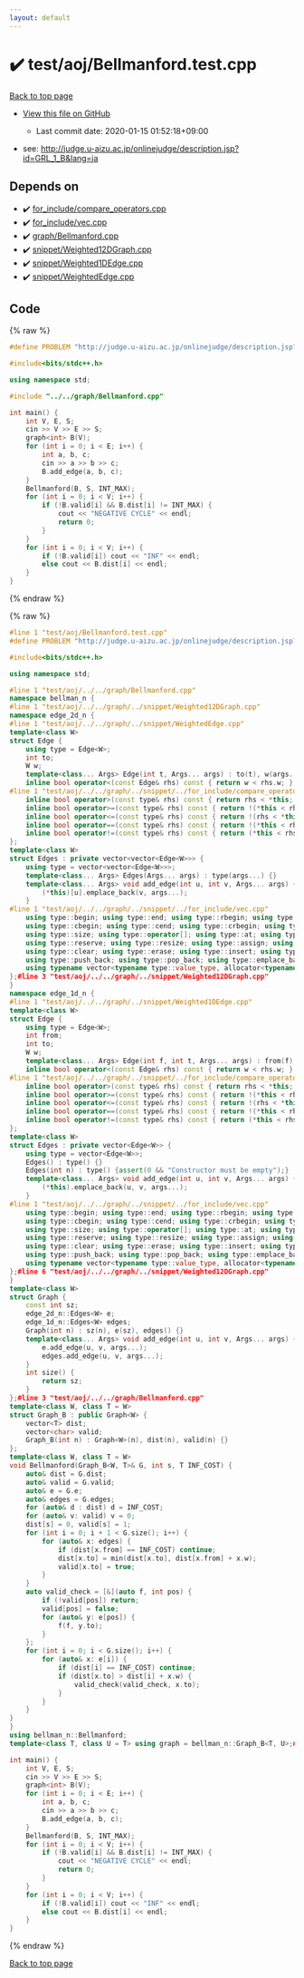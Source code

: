 ```yaml
---
layout: default
---
```


<!-- mathjax config similar to math.stackexchange -->
<script type="text/javascript" async
  src="https://cdnjs.cloudflare.com/ajax/libs/mathjax/2.7.5/MathJax.js?config=TeX-MML-AM_CHTML">
</script>
<script type="text/x-mathjax-config">
  MathJax.Hub.Config({
    TeX: { equationNumbers: { autoNumber: "AMS" }},
    tex2jax: {
      inlineMath: [ ['$','$'] ],
      processEscapes: true
    },
    "HTML-CSS": { matchFontHeight: false },
    displayAlign: "left",
    displayIndent: "2em"
  });
</script>

<script type="text/javascript" src="https://cdnjs.cloudflare.com/ajax/libs/jquery/3.4.1/jquery.min.js"></script>
<script src="https://cdn.jsdelivr.net/npm/jquery-balloon-js@1.1.2/jquery.balloon.min.js" integrity="sha256-ZEYs9VrgAeNuPvs15E39OsyOJaIkXEEt10fzxJ20+2I=" crossorigin="anonymous"></script>
<script type="text/javascript" src="../../../assets/js/copy-button.js"></script>
<link rel="stylesheet" href="../../../assets/css/copy-button.css" />


# :heavy_check_mark: test/aoj/Bellmanford.test.cpp

<a href="../../../index.html">Back to top page</a>

* <a href="{{ site.github.repository_url }}/blob/master/test/aoj/Bellmanford.test.cpp">View this file on GitHub</a>
    - Last commit date: 2020-01-15 01:52:18+09:00


* see: <a href="http://judge.u-aizu.ac.jp/onlinejudge/description.jsp?id=GRL_1_B&lang=ja">http://judge.u-aizu.ac.jp/onlinejudge/description.jsp?id=GRL_1_B&lang=ja</a>


## Depends on

* :heavy_check_mark: <a href="../../../library/for_include/compare_operators.cpp.html">for_include/compare_operators.cpp</a>
* :heavy_check_mark: <a href="../../../library/for_include/vec.cpp.html">for_include/vec.cpp</a>
* :heavy_check_mark: <a href="../../../library/graph/Bellmanford.cpp.html">graph/Bellmanford.cpp</a>
* :heavy_check_mark: <a href="../../../library/snippet/Weighted12DGraph.cpp.html">snippet/Weighted12DGraph.cpp</a>
* :heavy_check_mark: <a href="../../../library/snippet/Weighted1DEdge.cpp.html">snippet/Weighted1DEdge.cpp</a>
* :heavy_check_mark: <a href="../../../library/snippet/WeightedEdge.cpp.html">snippet/WeightedEdge.cpp</a>


## Code

<a id="unbundled"></a>
{% raw %}
```cpp
#define PROBLEM "http://judge.u-aizu.ac.jp/onlinejudge/description.jsp?id=GRL_1_B&lang=ja"

#include<bits/stdc++.h>

using namespace std;

#include "../../graph/Bellmanford.cpp"

int main() {
	int V, E, S;
	cin >> V >> E >> S;
	graph<int> B(V);
	for (int i = 0; i < E; i++) {
		int a, b, c;
		cin >> a >> b >> c;
		B.add_edge(a, b, c);
	}
	Bellmanford(B, S, INT_MAX);
	for (int i = 0; i < V; i++) {
		if (!B.valid[i] && B.dist[i] != INT_MAX) {
			cout << "NEGATIVE CYCLE" << endl;
			return 0;
		}
	}
	for (int i = 0; i < V; i++) {
		if (!B.valid[i]) cout << "INF" << endl;
		else cout << B.dist[i] << endl;
	}
}
```
{% endraw %}

<a id="bundled"></a>
{% raw %}
```cpp
#line 1 "test/aoj/Bellmanford.test.cpp"
#define PROBLEM "http://judge.u-aizu.ac.jp/onlinejudge/description.jsp?id=GRL_1_B&lang=ja"

#include<bits/stdc++.h>

using namespace std;

#line 1 "test/aoj/../../graph/Bellmanford.cpp"
namespace bellman_n {
#line 1 "test/aoj/../../graph/../snippet/Weighted12DGraph.cpp"
namespace edge_2d_n {
#line 1 "test/aoj/../../graph/../snippet/WeightedEdge.cpp"
template<class W>
struct Edge {
	using type = Edge<W>;
	int to;
	W w;
	template<class... Args> Edge(int t, Args... args) : to(t), w(args...) {}
	inline bool operator<(const Edge& rhs) const { return w < rhs.w; }
#line 1 "test/aoj/../../graph/../snippet/../for_include/compare_operators.cpp"
	inline bool operator>(const type& rhs) const { return rhs < *this; }
	inline bool operator>=(const type& rhs) const { return !(*this < rhs); }
	inline bool operator<=(const type& rhs) const { return !(rhs < *this); }
	inline bool operator==(const type& rhs) const { return !(*this < rhs) && !(rhs < *this); }
	inline bool operator!=(const type& rhs) const { return (*this < rhs) || (rhs < *this); }#line 9 "test/aoj/../../graph/../snippet/WeightedEdge.cpp"
};
template<class W>
struct Edges : private vector<vector<Edge<W>>> {
	using type = vector<vector<Edge<W>>>;
	template<class... Args> Edges(Args... args) : type(args...) {}
	template<class... Args> void add_edge(int u, int v, Args... args) {
		(*this)[u].emplace_back(v, args...);
	}
#line 1 "test/aoj/../../graph/../snippet/../for_include/vec.cpp"
	using type::begin; using type::end; using type::rbegin; using type::rend;
	using type::cbegin; using type::cend; using type::crbegin; using type::crend;
	using type::size; using type::operator[]; using type::at; using type::back; using type::front;
	using type::reserve; using type::resize; using type::assign; using type::shrink_to_fit;
	using type::clear; using type::erase; using type::insert; using type::swap; 
	using type::push_back; using type::pop_back; using type::emplace_back; using type::empty;
	using typename vector<typename type::value_type, allocator<typename type::value_type>>::iterator;#line 18 "test/aoj/../../graph/../snippet/WeightedEdge.cpp"
};#line 3 "test/aoj/../../graph/../snippet/Weighted12DGraph.cpp"
}
namespace edge_1d_n {
#line 1 "test/aoj/../../graph/../snippet/Weighted1DEdge.cpp"
template<class W>
struct Edge {
	using type = Edge<W>;
	int from;
	int to;
	W w;
	template<class... Args> Edge(int f, int t, Args... args) : from(f), to(t), w(args...) {}
	inline bool operator<(const Edge& rhs) const { return w < rhs.w; }
#line 1 "test/aoj/../../graph/../snippet/../for_include/compare_operators.cpp"
	inline bool operator>(const type& rhs) const { return rhs < *this; }
	inline bool operator>=(const type& rhs) const { return !(*this < rhs); }
	inline bool operator<=(const type& rhs) const { return !(rhs < *this); }
	inline bool operator==(const type& rhs) const { return !(*this < rhs) && !(rhs < *this); }
	inline bool operator!=(const type& rhs) const { return (*this < rhs) || (rhs < *this); }#line 10 "test/aoj/../../graph/../snippet/Weighted1DEdge.cpp"
};
template<class W>
struct Edges : private vector<Edge<W>> {
	using type = vector<Edge<W>>;
	Edges() : type() {}
	Edges(int n) : type() {assert(0 && "Constructor must be empty");}
	template<class... Args> void add_edge(int u, int v, Args... args) {
		(*this).emplace_back(u, v, args...);
	}
#line 1 "test/aoj/../../graph/../snippet/../for_include/vec.cpp"
	using type::begin; using type::end; using type::rbegin; using type::rend;
	using type::cbegin; using type::cend; using type::crbegin; using type::crend;
	using type::size; using type::operator[]; using type::at; using type::back; using type::front;
	using type::reserve; using type::resize; using type::assign; using type::shrink_to_fit;
	using type::clear; using type::erase; using type::insert; using type::swap; 
	using type::push_back; using type::pop_back; using type::emplace_back; using type::empty;
	using typename vector<typename type::value_type, allocator<typename type::value_type>>::iterator;#line 20 "test/aoj/../../graph/../snippet/Weighted1DEdge.cpp"
};#line 6 "test/aoj/../../graph/../snippet/Weighted12DGraph.cpp"
}
template<class W>
struct Graph {
	const int sz;
	edge_2d_n::Edges<W> e;
	edge_1d_n::Edges<W> edges;
	Graph(int n) : sz(n), e(sz), edges() {}
	template<class... Args> void add_edge(int u, int v, Args... args) {
		e.add_edge(u, v, args...);
		edges.add_edge(u, v, args...);
	}
	int size() {
		return sz;
	}
};#line 3 "test/aoj/../../graph/Bellmanford.cpp"
template<class W, class T = W>
struct Graph_B : public Graph<W> {
	vector<T> dist;
	vector<char> valid;
	Graph_B(int n) : Graph<W>(n), dist(n), valid(n) {}
};
template<class W, class T = W>
void Bellmanford(Graph_B<W, T>& G, int s, T INF_COST) {
	auto& dist = G.dist;
	auto& valid = G.valid;
	auto& e = G.e;
	auto& edges = G.edges;
	for (auto& d : dist) d = INF_COST;
	for (auto& v: valid) v = 0;
	dist[s] = 0, valid[s] = 1;
	for (int i = 0; i + 1 < G.size(); i++) {
		for (auto& x: edges) {
			if (dist[x.from] == INF_COST) continue;
			dist[x.to] = min(dist[x.to], dist[x.from] + x.w);
			valid[x.to] = true;
		}
	}
	auto valid_check = [&](auto f, int pos) {
		if (!valid[pos]) return;
		valid[pos] = false;
		for (auto& y: e[pos]) {
			f(f, y.to);
		}
	};
	for (int i = 0; i < G.size(); i++) {
		for (auto& x: e[i]) {
			if (dist[i] == INF_COST) continue;
			if (dist[x.to] > dist[i] + x.w) {
				valid_check(valid_check, x.to);
			}
		}
	}
}
}
using bellman_n::Bellmanford;
template<class T, class U = T> using graph = bellman_n::Graph_B<T, U>;#line 8 "test/aoj/Bellmanford.test.cpp"

int main() {
	int V, E, S;
	cin >> V >> E >> S;
	graph<int> B(V);
	for (int i = 0; i < E; i++) {
		int a, b, c;
		cin >> a >> b >> c;
		B.add_edge(a, b, c);
	}
	Bellmanford(B, S, INT_MAX);
	for (int i = 0; i < V; i++) {
		if (!B.valid[i] && B.dist[i] != INT_MAX) {
			cout << "NEGATIVE CYCLE" << endl;
			return 0;
		}
	}
	for (int i = 0; i < V; i++) {
		if (!B.valid[i]) cout << "INF" << endl;
		else cout << B.dist[i] << endl;
	}
}
```
{% endraw %}

<a href="../../../index.html">Back to top page</a>

